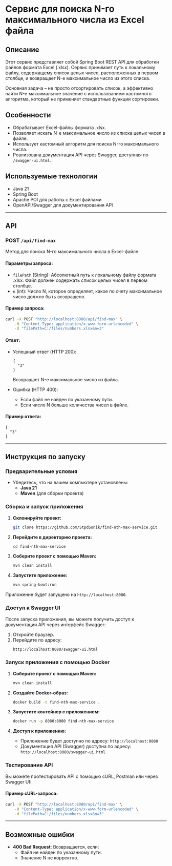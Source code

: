 # Сервис для поиска N-го максимального числа из Excel файла

## Описание

Этот сервис представляет собой Spring Boot REST API для обработки файлов формата Excel (.xlsx). Сервис принимает путь к локальному файлу, содержащему список целых чисел, расположенных в первом столбце, и возвращает N-е максимальное число из этого списка.

Основная задача – не просто отсортировать список, а эффективно найти N-е максимальное значение с использованием кастомного алгоритма, который не применяет стандартные функции сортировки.

## Особенности
- Обрабатывает Excel-файлы формата .xlsx.
- Позволяет искать N-е максимальное число из списка целых чисел в файле.
- Использует кастомный алгоритм для поиска N-го максимального числа.
- Реализована документация API через Swagger, доступная по `/swagger-ui.html`.

## Используемые технологии

- Java 21
- Spring Boot
- Apache POI для работы с Excel файлами
- OpenAPI/Swagger для документирования API

---

## API

### POST `/api/find-max`

Метод для поиска N-го максимального числа в Excel-файле.

#### Параметры запроса:
- `filePath` (String): Абсолютный путь к локальному файлу формата .xlsx. Файл должен содержать список целых чисел в первом столбце.
- `n` (int): Число N, которое определяет, какое по счету максимальное число должно быть возвращено.

#### Пример запроса:
```bash
curl -X POST "http://localhost:8080/api/find-max" \
    -H "Content-Type: application/x-www-form-urlencoded" \
    -d "filePath=C:/files/numbers.xlsx&n=3"
```

#### Ответ:
- Успешный ответ (HTTP 200):
    ```
    {
      "3"
    }
    ```
  Возвращает N-е максимальное число из файла.

- Ошибка (HTTP 400):
    - Если файл не найден по указанному пути.
    - Если число N больше количества чисел в файле.

#### Пример ответа:
```
{
  "3"
}
```

---

## Инструкция по запуску

### Предварительные условия
- Убедитесь, что на вашем компьютере установлены:
    - **Java 21**
    - **Maven** (для сборки проекта)

### Сборка и запуск приложения

1. **Склонируйте проект:**
   ```bash
   git clone https://github.com/StpdSonik/find-nth-max-service.git
   ```

2. **Перейдите в директорию проекта:**
   ```bash
   cd find-nth-max-service
   ```

3. **Соберите проект с помощью Maven:**
   ```bash
   mvn clean install
   ```

4. **Запустите приложение:**
   ```bash
   mvn spring-boot:run
   ```

Приложение будет запущено на `http://localhost:8080`.

### Доступ к Swagger UI

После запуска приложения, вы можете получить доступ к документации API через интерфейс Swagger:

1. Откройте браузер.
2. Перейдите по адресу:
   ```bash
   http://localhost:8080/swagger-ui.html
   ```
### Запуск приложения с помощью Docker

1. **Соберите проект с помощью Maven:**
   ```bash
   mvn clean install
   ```

2. **Создайте Docker-образ:**
   ```bash
   docker build -t find-nth-max-service .
   ```

3. **Запустите контейнер с приложением:**
   ```bash
   docker run -p 8080:8080 find-nth-max-service
   ```

4. **Доступ к приложению:**
    - Приложение будет доступно по адресу: `http://localhost:8080`
    - Документация API (Swagger) доступна по адресу: `http://localhost:8080/swagger-ui.html`

### Тестирование API

Вы можете протестировать API с помощью cURL, Postman или через Swagger UI:

#### Пример cURL-запроса:
```bash
curl -X POST "http://localhost:8080/api/find-max" \
    -H "Content-Type: application/x-www-form-urlencoded" \
    -d "filePath=C:/files/numbers.xlsx&n=3"
```

---
## Возможные ошибки

- **400 Bad Request**: Возвращается, если:
    - Файл не найден по указанному пути.
    - Значение N не корректно.